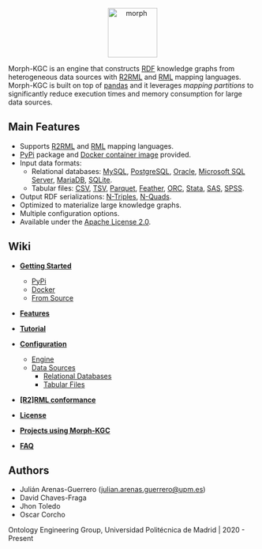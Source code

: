 <p align="center">
<img src="https://github.com/oeg-upm/morph-website/blob/master/morph-group/src/assets/logo.png" height="100" alt="morph">
</p>

Morph-KGC is an engine that constructs [RDF](https://www.w3.org/TR/rdf11-concepts/) knowledge graphs from heterogeneous data sources with [R2RML](https://www.w3.org/TR/r2rml/) and [RML](https://rml.io/specs/rml/) mapping languages. Morph-KGC is built on top of [pandas](https://pandas.pydata.org/) and it leverages *mapping partitions* to significantly reduce execution times and memory consumption for large data sources.

## Main Features

- Supports [R2RML](https://www.w3.org/TR/r2rml/) and [RML](https://rml.io/specs/rml/) mapping languages.
- [PyPi]() package and [Docker container image]() provided.
- Input data formats:
  - Relational databases: [MySQL](https://www.mysql.com/), [PostgreSQL](https://www.postgresql.org/), [Oracle](https://www.oracle.com/database/), [Microsoft SQL Server](https://www.microsoft.com/sql-server), [MariaDB](https://mariadb.org/), [SQLite](https://www.sqlite.org/index.html).
  - Tabular files: [CSV](https://en.wikipedia.org/wiki/Comma-separated_values), [TSV](https://en.wikipedia.org/wiki/Tab-separated_values), [Parquet](https://parquet.apache.org/documentation/latest/), [Feather](https://arrow.apache.org/docs/python/feather.html), [ORC](https://orc.apache.org/), [Stata](https://www.stata.com/), [SAS](https://www.sas.com), [SPSS](https://www.ibm.com/analytics/spss-statistics-software).
- Output RDF serializations: [N-Triples](https://www.w3.org/TR/n-triples/), [N-Quads](https://www.w3.org/TR/n-quads/).
- Optimized to materialize large knowledge graphs.
- Multiple configuration options.
- Available under the [Apache License 2.0](https://github.com/oeg-upm/Morph-KGC/blob/main/LICENSE).

## Wiki

- **[Getting Started](https://github.com/oeg-upm/Morph-KGC/wiki/Getting-Started)**
  - [PyPi](https://github.com/oeg-upm/Morph-KGC/wiki/Installing-via-PyPi)
  - [Docker](https://github.com/oeg-upm/Morph-KGC/wiki/Using-As-A-Docker-Container)
  - [From Source](https://github.com/oeg-upm/Morph-KGC/wiki/Installing-From-Source)

- **[Features](https://github.com/oeg-upm/Morph-KGC/wiki/Features)**

- **[Tutorial](https://github.com/oeg-upm/Morph-KGC/wiki/Tutorial)**

- **[Configuration](https://github.com/oeg-upm/Morph-KGC/wiki/Configuration)**
  - [Engine](https://github.com/oeg-upm/Morph-KGC/wiki/Engine-Configuration)
  - [Data Sources](https://github.com/oeg-upm/Morph-KGC/wiki/Data-Source-Configuration)
    - [Relational Databases](https://github.com/oeg-upm/Morph-KGC/wiki/Relational-Databases)
    - [Tabular Files](https://github.com/oeg-upm/Morph-KGC/wiki/Tabular-Files)

- **[[R2]RML conformance](https://github.com/oeg-upm/Morph-KGC/wiki/[R2]RML-conformance)**

- **[License](https://github.com/oeg-upm/Morph-KGC/wiki/License)**

- **[Projects using Morph-KGC](https://github.com/oeg-upm/Morph-KGC/wiki/Projects-using-Morph-KGC)**

- **[FAQ]()**

## Authors

- Julián Arenas-Guerrero (julian.arenas.guerrero@upm.es)
- David Chaves-Fraga
- Jhon Toledo
- Oscar Corcho

Ontology Engineering Group, Universidad Politécnica de Madrid | 2020 - Present
